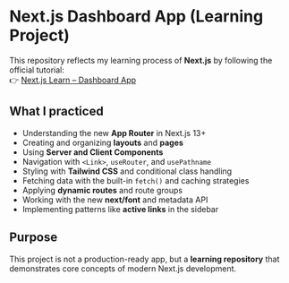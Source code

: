 # Next.js Dashboard App (Learning Project)

This repository reflects my learning process of **Next.js** by following the official tutorial:  
👉 [Next.js Learn – Dashboard App](https://nextjs.org/learn/dashboard-app)

## What I practiced
- Understanding the new **App Router** in Next.js 13+
- Creating and organizing **layouts** and **pages**
- Using **Server and Client Components**
- Navigation with `<Link>`, `useRouter`, and `usePathname`
- Styling with **Tailwind CSS** and conditional class handling
- Fetching data with the built-in `fetch()` and caching strategies
- Applying **dynamic routes** and route groups
- Working with the new **next/font** and metadata API
- Implementing patterns like **active links** in the sidebar

## Purpose
This project is not a production-ready app, but a **learning repository** that demonstrates core concepts of modern Next.js development.
